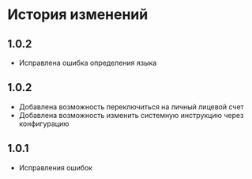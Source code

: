 # История изменений

## 1.0.2

- Исправлена ошибка определения языка

## 1.0.2

- Добавлена возможность переключиться на личный лицевой счет
- Добавлена возможность изменить системную инструкцию через конфигурацию

## 1.0.1

- Исправления ошибок